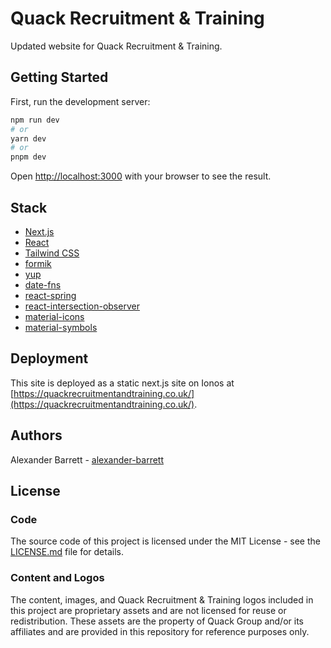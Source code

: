 # Quack Recruitment & Training

Updated website for Quack Recruitment & Training.

## Getting Started

First, run the development server:

```bash
npm run dev
# or
yarn dev
# or
pnpm dev
```

Open [http://localhost:3000](http://localhost:3000) with your browser to see the result.

## Stack

- [Next.js](https://nextjs.org/)
- [React](https://reactjs.org/)
- [Tailwind CSS](https://tailwindcss.com/)
- [formik](https://formik.org/)
- [yup](https://www.npmjs.com/package/yup)
- [date-fns](https://date-fns.org/)
- [react-spring](https://www.react-spring.io/)
- [react-intersection-observer](https://www.npmjs.com/package/react-intersection-observer)
- [material-icons](https://material-ui.com/components/material-icons/)
- [material-symbols](https://material.io/resources/icons/?style=baseline)

## Deployment

This site is deployed as a static next.js site on Ionos at [https://quackrecruitmentandtraining.co.uk/](https://quackrecruitmentandtraining.co.uk/).

## Authors

Alexander Barrett - [alexander-barrett](https://github.com/Anclagen)

## License

### Code

The source code of this project is licensed under the MIT License - see the [LICENSE.md](LICENSE.md) file for details.

### Content and Logos

The content, images, and Quack Recruitment & Training logos included in this project are proprietary assets and are not licensed for reuse or redistribution. These assets are the property of Quack Group and/or its affiliates and are provided in this repository for reference purposes only.

